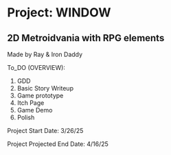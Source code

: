 # Project: WINDOW

## 2D Metroidvania with RPG elements
Made by Ray & Iron Daddy

To_DO (OVERVIEW):

1. GDD
2. Basic Story Writeup
3. Game prototype
4. Itch Page
5. Game Demo
6. Polish

Project Start Date:
3/26/25

Project Projected End Date:
4/16/25

